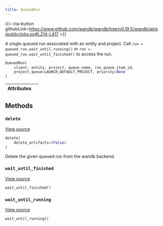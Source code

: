 ```yaml
---
title: QueuedRun
---
```


{{< cta-button githubLink=https://www.github.com/wandb/wandb/tree/v0.19.5/wandb/apis/public/jobs.py#L214-L417 >}}

A single queued run associated with an entity and project. Call `run = queued_run.wait_until_running()` or `run = queued_run.wait_until_finished()` to access the run.

```python
QueuedRun(
    client, entity, project, queue_name, run_queue_item_id,
    project_queue=LAUNCH_DEFAULT_PROJECT, priority=None
)
```

| Attributes |  |
| :--- | :--- |

## Methods

### `delete`

[View source](https://www.github.com/wandb/wandb/tree/v0.19.5/wandb/apis/public/jobs.py#L338-L387)

```python
delete(
    delete_artifacts=(False)
)
```

Delete the given queued run from the wandb backend.

### `wait_until_finished`

[View source](https://www.github.com/wandb/wandb/tree/v0.19.5/wandb/apis/public/jobs.py#L328-L336)

```python
wait_until_finished()
```

### `wait_until_running`

[View source](https://www.github.com/wandb/wandb/tree/v0.19.5/wandb/apis/public/jobs.py#L389-L414)

```python
wait_until_running()
```
